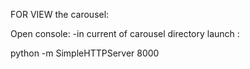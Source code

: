 FOR VIEW the carousel:

Open console:
  -in current of carousel directory launch :

  python -m SimpleHTTPServer 8000
